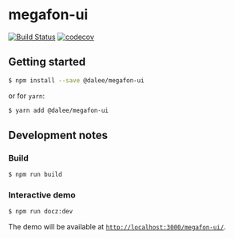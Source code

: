 # megafon-ui

[![Build Status](https://travis-ci.org/Dalee/megafon-ui.svg?branch=master)](https://travis-ci.org/Dalee/megafon-ui)
[![codecov](https://codecov.io/gh/Dalee/megafon-ui/branch/master/graph/badge.svg)](https://codecov.io/gh/Dalee/megafon-ui)

## Getting started

```bash
$ npm install --save @dalee/megafon-ui
```

or for `yarn`:

```bash
$ yarn add @dalee/megafon-ui
```

## Development notes

### Build

```bash
$ npm run build
```

### Interactive demo

```bash
$ npm run docz:dev
```

The demo will be available at [`http://localhost:3000/megafon-ui/`](`http://localhost:3000/megafon-ui/`).
